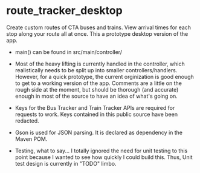 # route_tracker_desktop
Create custom routes of CTA buses and trains. View arrival times for each stop along your route all at once. This a prototype desktop version of the app.

* main() can be found in src/main/controller/

* Most of the heavy lifting is currently handled in the controller, which realistically needs to be split up into smaller controllers/handlers. However, for a quick prototype, the current orginization is good enough to get to a working version of the app. Comments are a little on the rough side at the moment, but should be thorough (and accurate) enough in most of the source to have an idea of what's going on.

* Keys for the Bus Tracker and Train Tracker APIs are required for requests to work. Keys contained in this public source have been redacted.

* Gson is used for JSON parsing. It is declared as dependency in the Maven POM.

* Testing, what to say... I totally ignored the need for unit testing to this point because I wanted to see how quickly I could build this. Thus, Unit test design is currently in "TODO" limbo.
